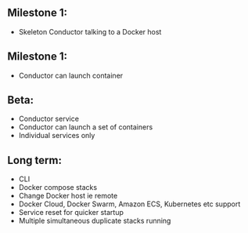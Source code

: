 
## Milestone 1:

* Skeleton Conductor talking to a Docker host

## Milestone 1:

* Conductor can launch container

## Beta:

* Conductor service
* Conductor can launch a set of containers
* Individual services only




## Long term:

* CLI
* Docker compose stacks
* Change Docker host ie remote
* Docker Cloud, Docker Swarm, Amazon ECS, Kubernetes etc support
* Service reset for quicker startup
* Multiple simultaneous duplicate stacks running
